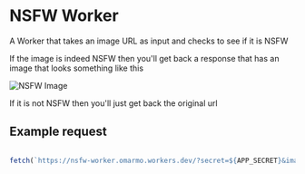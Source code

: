 # NSFW Worker

A Worker that takes an image URL as input and checks to see if it is NSFW

If the image is indeed NSFW then you'll get back a response that has an image that looks something like this

![NSFW Image](https://placehold.co/400x400?text=NSFW)

If it is not NSFW then you'll just get back the original url

## Example request

```js

fetch(`https://nsfw-worker.omarmo.workers.dev/?secret=${APP_SECRET}&imageUrl=${IMAGE_URL}`)

```
